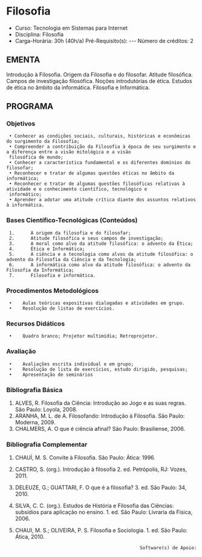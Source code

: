 # Filosofia 

* Curso: Tecnologia em Sistemas para Internet
* Disciplina: Filosofia                                                                     
* Carga-Horária: 30h (40h/a)
 Pré-Requisito(s): ---                                                                       Número de créditos: 2

## EMENTA

Introdução à Filosofia. Origem da Filosofia e do filosofar. Atitude filosófica. Campos de investigação filosófica. Noções
introdutórias de ética. Estudos de ética no âmbito da informática. Filosofia e Informática.

## PROGRAMA
### Objetivos

     • Conhecer as condições sociais, culturais, históricas e econômicas do surgimento da Filosofia;
     • Compreender a contribuição da Filosofia à época de seu surgimento e a diferença entre a visão mitológica e a visão
     filosófica de mundo;
     • Conhecer a característica fundamental e os diferentes domínios do filosofar;
     • Reconhecer e tratar de algumas questões éticas no âmbito da informática;
     • Reconhecer e tratar de algumas questões filosóficas relativas à atividade e o conhecimento científico, tecnológico e
     informático;
     • Aprender a adotar uma atitude crítica diante dos assuntos relativos à informática.

### Bases Científico-Tecnológicas (Conteúdos)

     1.      A origem da filosofia e do filosofar;
     2.      Atitude filosófica e seus campos de investigação;
     3.      A moral como alvo da atitude filosófica: o advento da Ética;
     4.      Ética e Informática;
     5.      A ciência e a tecnologia como alvos da atitude filosófica: o advento da Filosofia da Ciência e da Tecnologia;
     6.      A informática como alvo da atitude filosófica: o advento da Filosofia da Informática;
     7.      Filosofia e informática.

### Procedimentos Metodológicos

     •    Aulas teóricas expositivas dialogadas e atividades em grupo.
     •    Resolução de listas de exercícios.

### Recursos Didáticos

     •    Quadro branco; Projetor multimídia; Retroprojetor.

### Avaliação

     •    Avaliações escrita individual e em grupo;
     •    Resolução de lista de exercícios, estudo dirigido, pesquisas;
     •    Apresentação de seminários

### Bibliografia Básica

1.   ALVES, R. Filosofia da Ciência: Introdução ao Jogo e as suas regras. São Paulo: Loyola, 2008.
2.   ARANHA, M. L. de A. Filosofando: Introdução à Filosofia. São Paulo: Moderna, 2009.
3.   CHALMERS, A. O que é ciência afinal? São Paulo: Brasiliense, 2006.

### Bibliografia Complementar

1.   CHAUÍ, M. S. Convite à Filosofia. São Paulo: Ática: 1996.
2.   CASTRO, S. (org.). Introdução à filosofia 2. ed. Petrópolis, RJ: Vozes, 2011.
3.   DELEUZE, G.; GUATTARI, F. O que é a filosofia? 3. ed. São Paulo: 34, 2010.
4.   SILVA, C. C. (org.). Estudos de História e Filosofia das Ciências: subsídios para aplicação no ensino. 1. ed. São Paulo:
     Livraria da Física, 2006.
5.   CHAUI, M. S.; OLIVEIRA, P. S. Filosofia e Sociologia. 1. ed. São Paulo: Ática, 2010.

                                                       Software(s) de Apoio:

